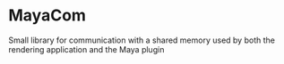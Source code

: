 # MayaCom
Small library for communication with a shared memory used by both the rendering application and the Maya plugin
